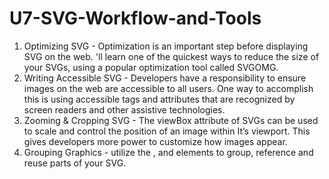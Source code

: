 # U7-SVG-Workflow-and-Tools
 
1. Optimizing SVG - Optimization is an important step before displaying SVG on the web. 'll learn one of the quickest ways to reduce the size of your SVGs, using a popular optimization tool called SVGOMG.
2. Writing Accessible SVG - Developers have a responsibility to ensure images on the web are accessible to all users. One way to accomplish this is using accessible tags and attributes that are recognized by screen readers and other assistive technologies.
3. Zooming & Cropping SVG - The viewBox attribute of SVGs can be used to scale and control the position of an image within It’s viewport. This gives developers more power to customize how images appear.
4. Grouping Graphics - utilize the <g>, <defs> and <use> elements to group, reference and reuse parts of your SVG.